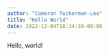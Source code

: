 ```yaml
---
author: "Cameron Tuckerman-Lee"
title: "Hello World"
date: 2022-12-04T18:34:38-08:00
---
```

Hello, world!
